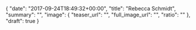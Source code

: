 {
  "date": "2017-09-24T18:49:32+00:00",
  "title": "Rebecca Schmidt",
  "summary": "",
  "image": {
    "teaser_url": "",
    "full_image_url": "",
    "ratio": ""
  },
  "draft": true
}
